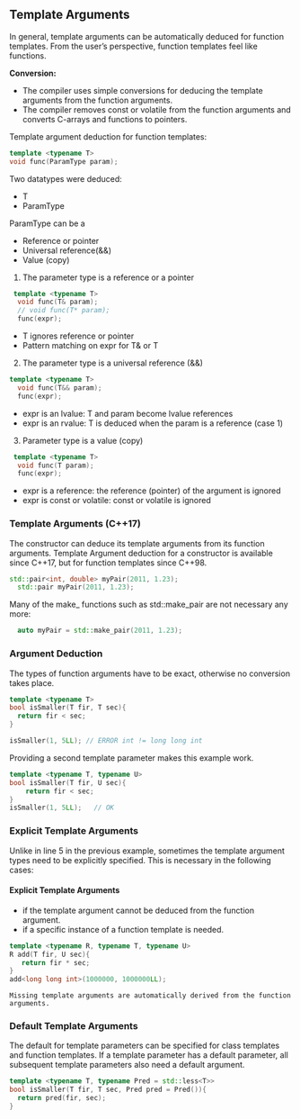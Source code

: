 ## Template Arguments

In general, template arguments can be automatically deduced for function templates. From the user’s perspective, 
function templates feel like functions.

**Conversion:**
* The compiler uses simple conversions for deducing the template arguments from the function arguments.
* The compiler removes const or volatile from the function arguments and converts C-arrays and functions to pointers.

Template argument deduction for function templates:

```c++
template <typename T>
void func(ParamType param);
```

Two datatypes were deduced:
* T
* ParamType

ParamType can be a

* Reference or pointer
* Universal reference(&&)
* Value (copy)

1. The parameter type is a reference or a pointer
```c++
 template <typename T>
  void func(T& param);
  // void func(T* param);
  func(expr);
```
* T ignores reference or pointer
* Pattern matching on expr for T& or T

2. The parameter type is a universal reference (&&)

```c++
template <typename T>
  void func(T&& param);
  func(expr);
```
* expr is an lvalue: T and param become lvalue references
* expr is an rvalue: T is deduced when the param is a reference (case 1)

3. Parameter type is a value (copy)
```c++
 template <typename T>
  void func(T param);
  func(expr);
```
* expr is a reference: the reference (pointer) of the argument is ignored
* expr is const or volatile: const or volatile is ignored

### Template Arguments (C++17)

The constructor can deduce its template arguments from its function arguments.
Template Argument deduction for a constructor is available since C++17, but for function templates since C++98.

```c++
std::pair<int, double> myPair(2011, 1.23);
  std::pair myPair(2011, 1.23);
```
Many of the make_ functions such as std::make_pair are not necessary any more:

```c++
  auto myPair = std::make_pair(2011, 1.23);
```

### Argument Deduction

The types of function arguments have to be exact, otherwise no conversion takes place.

```c++
template <typename T>
bool isSmaller(T fir, T sec){
  return fir < sec;
}

isSmaller(1, 5LL); // ERROR int != long long int
```

Providing a second template parameter makes this example work.

```c++
template <typename T, typename U> 
bool isSmaller(T fir, U sec){
    return fir < sec;
}
isSmaller(1, 5LL);   // OK
```

### Explicit Template Arguments

Unlike in line 5 in the previous example, sometimes the template argument types need to be explicitly specified.
This is necessary in the following cases:

#### Explicit Template Arguments

* if the template argument cannot be deduced from the function argument.
* if a specific instance of a function template is needed.

```c++
template <typename R, typename T, typename U>
R add(T fir, U sec){
   return fir * sec;
}
add<long long int>(1000000, 1000000LL);
```

```
Missing template arguments are automatically derived from the function arguments.
```

### Default Template Arguments

The default for template parameters can be specified for class templates and function templates. 
If a template parameter has a default parameter, all subsequent template parameters also need a default argument.

```c++
template <typename T, typename Pred = std::less<T>>
bool isSmaller(T fir, T sec, Pred pred = Pred()){
  return pred(fir, sec);
}
```

